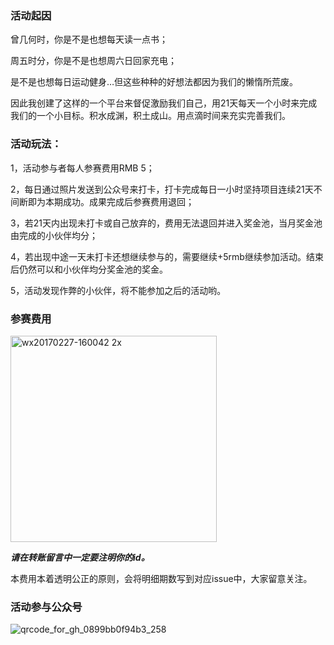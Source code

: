 ### 活动起因

曾几何时，你是不是也想每天读一点书；

周五时分，你是不是也想周六日回家充电；

是不是也想每日运动健身…但这些种种的好想法都因为我们的懒惰所荒废。

因此我创建了这样的一个平台来督促激励我们自己，用21天每天一个小时来完成我们的一个小目标。积水成渊，积土成山。用点滴时间来充实完善我们。

### 活动玩法：

 1，活动参与者每人参赛费用RMB 5；

 2，每日通过照片发送到公众号来打卡，打卡完成每日一小时坚持项目连续21天不间断即为本期成功。成果完成后参赛费用退回；

 3，若21天内出现未打卡或自己放弃的，费用无法退回并进入奖金池，当月奖金池由完成的小伙伴均分；

 4，若出现中途一天未打卡还想继续参与的，需要继续+5rmb继续参加活动。结束后仍然可以和小伙伴均分奖金池的奖金。

 5，活动发现作弊的小伙伴，将不能参加之后的活动哟。

### 参赛费用

<img width="330" alt="wx20170227-160042 2x" src="https://cloud.githubusercontent.com/assets/6932025/23353133/e37c585c-fd05-11e6-9885-6c9adf98b797.png">

***请在转账留言中一定要注明你的id。***

本费用本着透明公正的原则，会将明细期数写到对应issue中，大家留意关注。


### 活动参与公众号

![qrcode_for_gh_0899bb0f94b3_258](https://cloud.githubusercontent.com/assets/6932025/23351444/25c7748a-fcfc-11e6-8f78-0ff6238b8fda.jpg)
